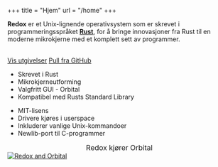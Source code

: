+++
title = "Hjem"
url = "/home"
+++
<div class="row install-row">
  <div class="col-md-8">
    <p class="pitch">
      <b>Redox</b> er et Unix-lignende operativsystem som er skrevet i programmeringsspråket <a style="color: inherit;" href="https://www.rust-lang.org/"><b>Rust</b></a>,
      for å bringe innovasjoner fra Rust til en moderne mikrokjerne med et komplett sett av programmer.
    </p>
  </div>
  <div class="col-md-4 install-box">
    <br/>
    <a class="btn btn-primary" href="https://github.com/redox-os/redox/releases">Vis utgivelser</a>
    <a class="btn btn-default" href="https://github.com/redox-os/redox/">Pull fra GitHub</a>
  </div>
</div>
<div class="row features">
  <div class="col-md-6">
    <ul class="laundry-list" style="margin-bottom: 0px;">
      <li>Skrevet i Rust</li>
      <li>Mikrokjerneutforming</li>
      <li>Valgfritt GUI - Orbital</li>
      <li>Kompatibel med Rusts Standard Library</li>
    </ul>
  </div>
  <div class="col-md-6">
    <ul class="laundry-list">
      <li>MIT-lisens</li>
      <li>Drivere kjøres i userspace</li>
      <li>Inkluderer vanlige Unix-kommandoer</li>
      <li>Newlib-port til C-programmer</li>
    </ul>
  </div>
</div>
<div class="row features">
  <div class="col-sm-12">
    <div style="font-size: 16px; text-align: center;">
      Redox kjører Orbital
    </div>
    <a href="img/redox-orbital/large.png">
      <picture>
        <source media="(min-width: 1300px)" srcset="img/redox-orbital/large.webp" type="image/webp">
        <source media="(min-width: 640px)" srcset="img/redox-orbital/medium.webp" type="image/webp">
        <source media="(min-width: 320px)" srcset="img/redox-orbital/medium.webp" type="image/webp">
        <source media="(min-width: 1300px)" srcset="img/redox-orbital/large.png" type="image/png">
        <source media="(min-width: 640px)" srcset="img/redox-orbital/medium.png" type="image/png">
        <source media="(min-width: 320px)" srcset="img/redox-orbital/small.png" type="image/png">
        <img src="img/redox-orbital/medium.png" class="img-responsive" alt="Redox and Orbital">
      </picture>
    </a>
  </div>
</div>
